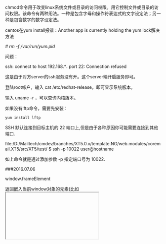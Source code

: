 chmod命令用于改变linux系统文件或目录的访问权限。用它控制文件或目录的访问权限。该命令有两种用法。一种是包含字母和操作符表达式的文字设定法；另一种是包含数字的数字设定法。

centos在yum install报错：Another app is currently holding the yum lock解决方法

*# rm -f /var/run/yum.pid*


问题：

ssh: connect to host 192.168.***.** port 22: Connection refused

这是由于对方server的ssh服务没有开。这个server端开启服务即可。 

登陆root帐户，输入 cat  /etc/redhat-release，即可显示系统版本。

输入 uname  -r ，可以查询内核版本。

 如果没有lftp命令，需要先安装：

    yum install lftp


SSH 默认连接到目标主机的 22 端口上,但是由于各种原因你可能需要连接到其他端口.

file:/D:/Mailtech/cmdev/branches/XT5.0.x/template.NG/web.modules/coremail.XT5/src/XT5/test/    $ ssh -p 10022 user@hostname

如上命令就是通过添加参数 -p 指定端口号为 10022.


###2016.07.06

window.frameElement

返回嵌入当前window对象的元素(比如 <iframe> 或者 <object>),如果当前window对象已经是顶层窗口,则返回null.


    new Dialog({
        trigger: '#example5',
        height: '400px'
    }).before('show',function() {
        this.set('content', this.activeTrigger.attr('data-src'));
    });




deferred对象就是jQuery的回调函数解决方案。

dtd.resolve()的意思是，将dtd对象的执行状态从"未完成"改为"已完成"，从而触发done()方法。

还存在一个deferred.reject()方法，作用是将dtd对象的执行状态从"未完成"改为"已失败"，从而触发fail()方法。

jQuery提供了deferred.promise()方法。它的作用是，在原来的deferred对象上返回另一个deferred对象，后者只开放与改变执行状态无关的方法（比如done()方法和fail()方法），屏蔽与改变执行状态有关的方法（比如resolve()方法和reject()方法），从而使得执行状态不能被改变。


1） $.Deferred() 生成一个deferred对象。

　　（2） deferred.done() 指定操作成功时的回调函数

　　（3） deferred.fail() 指定操作失败时的回调函数

　　（4） deferred.promise() 没有参数时，返回一个新的deferred对象，该对象的运行状态无法被改变；接受参数时，作用为在参数对象上部署deferred接口。

　　（5） deferred.resolve() 手动改变deferred对象的运行状态为"已完成"，从而立即触发done()方法。

　　（6）deferred.reject() 这个方法与deferred.resolve()正好相反，调用后将deferred对象的运行状态变为"已失败"，从而立即触发fail()方法。

　　（7） $.when() 为多个操作指定回调函数。

除了这些方法以外，deferred对象还有二个重要方法，上面的教程中没有涉及到。

　　（8）deferred.then()

有时为了省事，可以把done()和fail()合在一起写，这就是then()方法。



**打开项目下的.idea文件夹，找到其中的vcs.xml打开，将<mapping directory="" vcs="" />中的vcs的值清空即可**



当一个程序开始启动后，stdin, stdout, and stderr are 0, 1,and 2，其它的文件描述符则排在其后。

 Linux的本质就是一切皆文件，输入输出设备也是以文件形式存在和管理的。

内核启动的时候默认打开这三个I/O设备文件：标准输入文件stdin，标准输出文件stdout，标准错误输出文件stderr，分别得到文件描述符 0, 1, 2。

jQuery.inArray()函数用于在数组中搜索指定的值，并返回其索引值。如果数组中不存在该值，则返回 -1。




2016.07.15


断点调试，查看位置出发函数，   
core  文件proto 函数

熟悉整体布局，函数位置，调用



.sendMessage
.offMessage
.subscribe
.publish
.unsubscrib



jQuery的deferred对象详解

deferred对象就是jQuery的回调函数解决方案defer的意思是"延迟"
为多个操作指定回调函数

deferred对象的另一大好处，就是它允许你为多个事件指定一个回调函数，这是传统写法做不到的。

请看下面的代码，它用到了一个新的方法$.when()：

    　　$.when($.ajax("test1.html"), $.ajax("test2.html"))

    　　.done(function(){ alert("哈哈，成功了！"); })

    　　.fail(function(){ alert("出错啦！"); });

    （运行代码示例4）

这段代码的意思是，先执行两个操作$.ajax("test1.html")和$.ajax("test2.html")，如果都成功了，就运行done()指定的回调函数；如果有一个失败或都失败了，就执行fail()指定的回调函数。

jQuery规定，deferred对象有三种执行状态----未完成，已完成和已失败。如果执行状态是"已完成"（resolved）,deferred对象立刻调用done()方法指定的回调函数；如果执行状态是"已失败"，调用fail()方法指定的回调函数；如果执行状态是"未完成"，则继续等待，或者调用progress()方法指定的回调函数（jQuery1.7版本添加）。

还存在一个deferred.reject()方法，作用是将dtd对象的执行状态从"未完成"改为"已失败"，从而触发fail()方法。

有时为了省事，可以把done()和fail()合在一起写，这就是then()方法。

    　　$.when($.ajax( "/main.php" ))

    　　.then(successFunc, failureFunc );


react sixiang 
if (sessionStorage.clickcount) {
    sessionStorage.clickcount = Number(sessionStorage.clickcount)+1;
} else {
    sessionStorage.clickcount = 1;
}
document.getElementById("result").innerHTML = "you have clicked the button " + sessionStorage.clickcount + "times in this session.";





some thing not right , try every detatial

>Node

Generators are functions which can be exited and later re-entered. Their context (variable bindings) will be saved across re-entrances. --- https://developer.mozilla.org...





F8: 继续执行
F10: step over, 单步执行, 不进入函数
F11: step into, 单步执行, 进入函数
shift + F11: step out, 跳出函数
ctrl + o: 打开文件
ctrl + shit + o: 跳到函数定义位置
ctrl + shift + f: 所有脚本中搜索


一个 Promise 一般有3种状态：

pending: 初始状态，不是fulfilled，也不是rejected.
fulfilled: 操作成功完成.
rejected: 操作失败.

CSS雪碧图合并 - 减少请求
合并压缩CSS跟JavaScript代码 - 减少请求
CSS代码放在header头部里面，JavaScript代码放到body结束之前 - 因为JavaScript代码执行会阻塞
然后我们可以自豪地晒出下面的代码片段：

<!DOCTYPE HTML>
<html>
    <head>
        <link rel="stylesheet" href="xxx.cdn.com/??a.css,b.css" />
    </head>
    <body>
        ...
        <script src="xxx.cdn.com/??a.js,b.js"></script>
    </body>
</html>


在每个 HTTP 2.0 的 流 里面有个 优先值 ，这个 优先值 确定着客户端跟服务器处理不同的 流 采取不同的 优先级策略 ，高优先级的应该优先发送，但这不会绝对的（绝对等待会导致 首队阻塞 问题）。在分配处理资源和客户端与服务器间的宽带，不同优先级的混合都是必须的。

HTTP 2.0 新增加 服务器提示 ，可以先于客户端检测到将要请求的资源，提前通知客户端，服务器不发送所有资源的实体，只发送资源的 URL。客户端接到提示后会进行验证缓存，如果发现需要这些资源，则正式发起请求。

HTTP协议从0.9版本开始不断增加新的功能特性，但长远来看都是 向前兼容 的，HTTP 2.0 在 应用层 跟 传输层 之间增加了一个 二进制分帧层，从而能够达到 “在不改动HTTP的语义、HTTP方法、状态码、URI及首部字段的情况下，突破HTTP 1.1的性能限制，改进传输性能，实现低延迟和高吞吐量。”

在 二进制分帧层 上， HTTP 2.0 会将所有传输的信息分割为更小的消息和帧，并对它们采用二进制格式的编码，其中 HTTP 1.1 的首部信息会被封装到 Headers 帧，而 request body 被封装到 Data 帧里面。






[root@Shaoxing ~]# cd /media/VMware\ Tools/          进入光驱（注意Tools前边有空格）



挂载成功以后 在VMwareTools里边有一个 VMwareTools-9.2.3-1031360.tar.gz  （你的也许不一样）拿去解压

[root@Shaoxing VMware Tools]# tar zxvf VMwareTools-9.2.3-1031360.tar.gz -C /tmp/         解压缩tar包到/tmp 下

[root@Shaoxing VMware Tools]# cd /tmp/vmware-tools-distrib/       进入/tmp

 

三、安装VMware Tools

[root@localhost vmware-tools-distrib]# ./vmware-install.pl
 
下面的选项就按照默认值。一路回车就可以：

In which directory do you want to install the binary files?
[/usr/bin]

What is the directory that contains the init directories (rc0.d/ to rc6.d/)?

[/etc/rc.d]

What is the directory that contains the init scripts?
[/etc/rc.d/init.d]

In which directory do you want to install the daemon files?
[/usr/sbin]

In which directory do you want to install the library files?
[/usr/lib/vmware-tools]

The path “/usr/lib/vmware-tools” does not exist currently. This program is goingto create it, including needed parent directories. Is this what you want?
[yes] .........很多很多东西 回车默认就可以了

Enjoy,

–the VMware team （到此安装完毕了，别玩了下边的一些操作）


四、完成安装

记得启用权限 （如果启动了以后还是不能自如的复制粘贴那么请关闭CentOS电源重新打开）


$.proxy 方法接受一个已有的函数，并返回一个带特定上下文的新的函数。

该方法通常用于向上下文指向不同对象的元素添加事件。





tag 文件

//先使用taglib指令引入标记库

<%@taglib prefix="look" tagdir="/WEB-INF/tags" %>
//使用<标记前缀:定义好的标记名>调用标记(注意：标记名和文件名大小写一致)

JSP 引擎把Tag文件转换成Java文件，并编译成class文件供JSP程序动态调用。标记体传给Tag文件， Tag文件使用接受标记体信息。


main/modify_pwd

//      {"name": "$common/op_copymail$", "value": "more:copymail"},

tail -f wmsvr.log






retrun true； 返回正确的处理结果。 

return false；返回错误的处理结果；终止处理；阻止提交表单；阻止执行默认的行为。  

return；把控制权返回给页面。

在js中return false的作用一般是用来取消默认动作的

/////////////////////////////////////////////////////////////



子容器溢出时，被父容器截断。父容器overflow:hidden。
子容器溢出时，把父容器撑高。父容器height:auto;overflow:visible或display:table-cell等等。
子容器溢出时，父容器出现滚动条。父容器overflow:scroll或overflow:auto





<!DOCTYPE html PUBLIC "-//W3C//DTD XHTML 1.0 Transitional//EN" "http://www.w3.org/TR/xhtml1/DTD/xhtml1-transitional.dtd">
<html xmlns="http://www.w3.org/1999/xhtml">
<head>
<meta http-equiv="Content-Type" content="text/html; charset=gb2312" />
<title>顶部广告显示数秒后隐藏效果</title>
<script type="text/javascript" src="/demo/jquery.min.js" ></script>
<!--  第一种形式原广告显示数秒后隐藏  -->
<!--<script type="text/javascript">
$(document).ready(function(){
    
    $("#banner").slideDown("slow");     
})
 function displayimg(){
    $("#banner").slideUp("slow");    
  }
 
  setTimeout("displayimg()",15000);
  
</script>-->

<!--  第二种形式原广告显示数秒后大板块隐藏，显示用来重播的标签  -->
<!--<script type="text/javascript">
$(document).ready(function(){
    
    $("#banner").slideDown("slow");     
    $("#rightOpen").hide();
    
    $("#rightOpen").click(function(){
        $("#banner").slideDown("slow"); 
        setTimeout("displayimg()",15000);
        $("#rightOpen").hide();
    })
})
 function displayimg(){
    $("#banner").slideUp("slow");   
        $("#rightOpen").show();  
  }
 
  setTimeout("displayimg()",15000);
  
</script>-->

<!--  第三种形式原广告显示数秒后隐藏，展示小图  -->
<script type="text/javascript">
$(document).ready(function(){
    
    $("#banner").slideDown("slow"); 
})
 function displayimg(){
    $("#banner").slideUp(1000,function(){
        $("#top").slideDown(1000);
    })
  }
  setTimeout("displayimg()",10000);
</script>
</head>

<body>

<div id="top" style="display:none;"><img  src="http://filesimg.111cn.net/2013/04/25/20130425075611293.jpg" width="980" height="60" /></div>
<div id="banner" style="width:980px; height:291px; display:none;"><img  src="http://filesimg.111cn.net/2013/04/25/20130425075617437.jpg" width="980" height="291" /></div>

<!DOCTYPE html>
<head>
<meta http-equiv="Content-Type" content="text/html; charset=utf-8" />
</head>

<body>

<style type="text/css">
*{margin:0;padding:0;list-style-type:none;}
a,img{border:0;}
/* advbox */
.advbox{width:990px;margin:0 auto;}
.advbox .dt_small{width:990px;}
.advbox .dt_big{width:990px;}
.advbox .dt_toBig{position:absolute;left:50%;margin:5px 0px 0px 440px;width:49px;height:21px;background:url("images/public_showTL_1201.png");cursor:pointer;}
.advbox .dt_toSmall{position:absolute;left:50%;margin:5px 0px 0px 440px;width:49px;height:21px;background:url("images/public_closeTL_1201.png");cursor:pointer;}
</style>

<script type="text/javascript" src="http://code.jquery.com/jquery-1.9.1.js"></script>           

<div class="advbox">

    <div class="dt_small" style="display:none;">
        <div class="dt_toBig" style="display:none;"></div>
        <a href="http://www.17sucai.com/" target="_blank"><img src="images/1325.jpg" width="990" height="60" alt="jquery广告图片缩略图" /></a>
    </div>
    
    <div class="dt_big">
        <div class="dt_toSmall"></div>
        <a href="http://www.17sucai.com/" target="_blank"><img id="actionimg" src="images/sa11.jpg" width="990" height="500" alt="jquery广告图片大图" /></a>
    </div>
    
</div>

<script type="text/javascript">
function AdvClick(){
//定义方法
    var a=1500;
    //点击关闭后的的小图显示出来的时间
    $(".dt_toSmall").click(function(){
    //定义关闭按钮的点击
        $(".dt_small").delay(a).slideDown(a);
        //定义第二轮的点击关闭按钮以后显示出小图片和显示的时间
        $(".dt_big").stop().slideUp(a);
        //定义第二轮点击关闭按钮大图片向下移动并消失
        $(".dt_toBig").delay(a*2).fadeIn(0)
        //定义显示第二轮的在点击完关闭按钮以后显示出小图片后的小图片的坐上方的重播按钮的显示
    });
    $(".dt_toBig").click(function(){
    //定义重播按钮的事件
        $(".dt_big").delay(a).slideDown(a);
        //定义点击完第二轮的重播按钮让大图片显示出来的效果和时间
        $(".dt_small").stop().slideUp(a);
        //定义点击完第一轮的重播按钮隐藏小图片
    })
}
</script>

<script type="text/javascript">
$(document).ready(function(){
//函数规定当 ready 事件发生时执行的代码
    AdvClick();
    //实现AdvClick方法
});
</script>               

</body>
</html>




###module

 const value = 42;
 export {value as the_answer};

 var value = 42;
 export {value as the_answer};



import {value as the_answer} from './module';

var the_answer require('./module').value;

一个关键点时，导入模块的东西，并不是一个引用或一个值，而是一个类似与被导入模块内部的一个getter对象。所以这可能会导致一些不符合预期的行为。

不论你以何种声明导出变量，它们都是只读的。但是，如果导出的是对象，你可以改变变量的属性。

// module.js
export let count = 0;
export const table = {foo: 'bar'};
 
// main.js
import {count, table} from './module;
 
table.foo = 'Bar'; // OK
count++; // read-only error


*多余字体以...显示*

    text-overflow: ellipsis;
    width: 99px;
    height: 77px;
    margin: 20px auto;
    white-space: nowrap;
    display: block;
    overflow: hidden;


new webpack.SourceMapDevToolPlugin({
    filename: '[file].map'
})


Rx's Hello World

const Observable = Rx.Observable
const input = document.querySeletor('input')

const serach$ = Observable.fromEvent(input, 'input')
    .map(e => e.target.value)
    .filter(value => value.length >= 1)
    .throttleTime(100)
    .distinctUntilChanged()
    .switchMap(term => Observable.fromPromise(wikiIt(term)))
    .subscribe(
      x => renderSearchResult(x),
      err = > console.error(err)
    )



下面列下各个浏览器化如何来监听最小化与最大化的相关code
//IE
if(document.addEventListener){
document.addEventListener('msvisibilitychange',function(){
console.log(document.msVisibilityState);
});
//FF
if(document.addEventListener){
document.addEventListener('mozvisibilitychange',function(){
console.log(document.mozVisibilityState);
});
//chrome
if(document.addEventListener){
document.addEventListener('webkitvisibilitychange',function(){
console.log(document.webkitVisibilityState);
});

}



var name = 'hello';
var a = {
    name : 'a',
    getNameFunc : function() {
        this.name = name;
        return function() {
            return this.name;
        };
    }
}


//hello